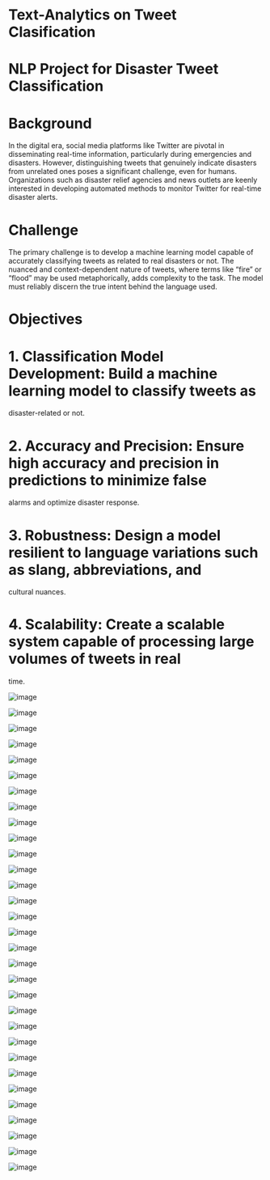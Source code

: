 # Text-Analytics on Tweet Clasification
# NLP Project for Disaster Tweet Classification
 # Background
 In the digital era, social media platforms like Twitter are pivotal in disseminating real-time 
information, particularly during emergencies and disasters. However, distinguishing tweets that 
genuinely indicate disasters from unrelated ones poses a significant challenge, even for humans. 
Organizations such as disaster relief agencies and news outlets are keenly interested in developing 
automated methods to monitor Twitter for real-time disaster alerts.

# Challenge
The primary challenge is to develop a machine learning model capable of accurately classifying 
tweets as related to real disasters or not. The nuanced and context-dependent nature of tweets, 
where terms like “fire” or “flood” may be used metaphorically, adds complexity to the task. The 
model must reliably discern the true intent behind the language used. 

# Objectives 

# 1. Classification Model Development: Build a machine learning model to classify tweets as 
disaster-related or not. 

# 2. Accuracy and Precision: Ensure high accuracy and precision in predictions to minimize false 
alarms and optimize disaster response. 

# 3. Robustness: Design a model resilient to language variations such as slang, abbreviations, and 
cultural nuances. 

# 4. Scalability: Create a scalable system capable of processing large volumes of tweets in real
time.


![image](https://github.com/user-attachments/assets/e22b6639-45f7-4e26-8561-790c324809e0)

![image](https://github.com/user-attachments/assets/b42a17c8-c9bb-44cc-9995-bf9f87e6879a)

![image](https://github.com/user-attachments/assets/c7e2aafc-ff33-4cf8-bf6f-437676a9908e)


![image](https://github.com/user-attachments/assets/7550cb62-e0bb-4019-a966-2514eb3a695e)


![image](https://github.com/user-attachments/assets/081e45a5-36bb-4ba5-8987-ad1213e1b1b0)


![image](https://github.com/user-attachments/assets/66ae41d1-dfa6-4428-8a70-9ee783f422ee)

![image](https://github.com/user-attachments/assets/818b76fd-ae9b-4ee7-88f0-9d16caad5626)

![image](https://github.com/user-attachments/assets/136dec87-4545-470f-a9df-2c85861a0fba)

![image](https://github.com/user-attachments/assets/de5a5e8d-4921-4381-9ef8-06ce4ebc1de1)


![image](https://github.com/user-attachments/assets/e2741889-ea80-491f-8068-18300040bf7a)


![image](https://github.com/user-attachments/assets/e48297f8-da44-4fcc-a379-867e769079c1)



![image](https://github.com/user-attachments/assets/8689872c-9ef8-4307-93e3-59b53e900b0e)


![image](https://github.com/user-attachments/assets/00c9cfaa-8085-4e71-971b-603c42541603)


![image](https://github.com/user-attachments/assets/56349c43-5ba8-439f-8663-3d11e412bae8)


![image](https://github.com/user-attachments/assets/bc7123df-86a2-49c4-804e-c35d8f551364)


![image](https://github.com/user-attachments/assets/04bac091-d160-4e86-80b8-c09355d95138)


![image](https://github.com/user-attachments/assets/71fe3397-d9fb-4672-b007-860cfe0fa16b)


![image](https://github.com/user-attachments/assets/ae9dd1ce-d90c-4f70-b6f6-bf53d4a96b09)


![image](https://github.com/user-attachments/assets/67ccd68b-5601-47ee-9c9a-0ac9f0f8d5ee)


![image](https://github.com/user-attachments/assets/95e2b242-72e8-4a86-a6a0-0a67a69099a9)


![image](https://github.com/user-attachments/assets/c2388951-054e-40c5-b869-a4c576fb3dde)

![image](https://github.com/user-attachments/assets/afe79d6f-0167-4fc4-966d-841e78e76df9)

![image](https://github.com/user-attachments/assets/a3881313-12cc-4364-9f0f-8f57b02e879d)

![image](https://github.com/user-attachments/assets/eb0b0d66-7c99-41ff-8c2a-94a8f8d027bb)

![image](https://github.com/user-attachments/assets/494ec3e1-aea8-49f9-959c-f9d76e557b23)

![image](https://github.com/user-attachments/assets/e68cce40-1c11-4949-8bc2-c62a47307c23)


![image](https://github.com/user-attachments/assets/af514189-f56d-4dae-a24e-f3a0268b9ac3)

![image](https://github.com/user-attachments/assets/c72bd95e-c388-42b3-8bfe-443a0d9ded2a)

![image](https://github.com/user-attachments/assets/6ba139c4-06e0-4d86-badc-3d25fbb3dd2e)


![image](https://github.com/user-attachments/assets/a4a17720-d9b9-48ba-87a7-b0730862091b)

![image](https://github.com/user-attachments/assets/800c1bfa-aa45-4ba3-b621-55aa98944c54)





































